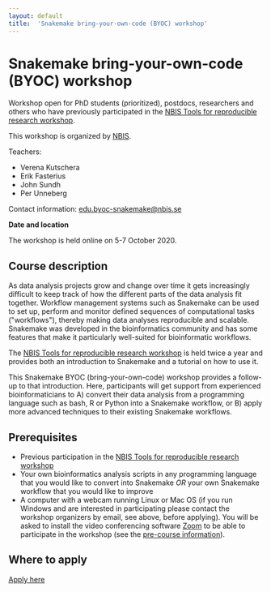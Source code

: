 ```yaml
---
layout: default
title:  'Snakemake bring-your-own-code (BYOC) workshop'
---
```


# Snakemake bring-your-own-code (BYOC) workshop

Workshop open for PhD students (prioritized), postdocs, researchers and others
who have previously participated in the [NBIS Tools for reproducible research workshop](https://nbis-reproducible-research.readthedocs.io/en/latest/).

This workshop is organized by [NBIS](https://nbis.se/).

Teachers:
* Verena Kutschera
* Erik Fasterius
* John Sundh
* Per Unneberg

Contact information: edu.byoc-snakemake@nbis.se

**Date and location**

The workshop is held online on 5-7 October 2020.

## Course description

As data analysis projects grow and change over time it gets increasingly
difficult to keep track of how the different parts of the data analysis fit
together. Workflow management systems such as Snakemake can be used to set up,
perform and monitor defined sequences of computational tasks ("workflows"),
thereby making data analyses reproducible and scalable. Snakemake was developed
in the bioinformatics community and has some features that make it particularly
well-suited for bioinformatic workflows.

The [NBIS Tools for reproducible research workshop](https://nbis-reproducible-research.readthedocs.io/en/latest/)
is held twice a year and provides both an introduction to Snakemake and
a tutorial on how to use it.

This Snakemake BYOC (bring-your-own-code) workshop provides a follow-up to that
introduction. Here, participants will get support from experienced
bioinformaticians to A) convert their data analysis from a programming language
such as bash, R or Python into a Snakemake workflow, or B) apply more advanced
techniques to their existing Snakemake workflows.

## Prerequisites

- Previous participation in the [NBIS Tools for reproducible research workshop](https://nbis-reproducible-research.readthedocs.io/en/latest/)
- Your own bioinformatics analysis scripts in any programming language that you
  would like to convert into Snakemake *OR* your own Snakemake workflow that you
  would like to improve
- A computer with a webcam running Linux or Mac OS (if you run Windows and are
  interested in participating please contact the workshop organizers by email, see
  above, before applying). You will be asked to install the video conferencing
  software [Zoom](https://zoom.us/) to be able to participate in the workshop
  (see the [pre-course information](https://nbisweden.github.io/workshop-snakemake-byoc/precourse)).

## Where to apply

[Apply here](https://forms.gle/cCr88xus9fLwYRnSA)
